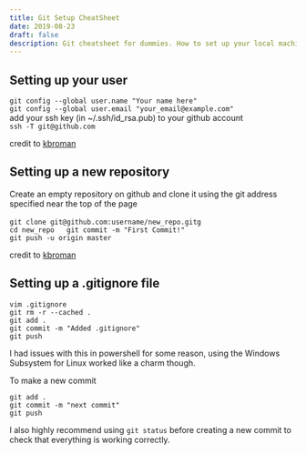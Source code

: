 ```yaml
---
title: Git Setup CheatSheet
date: 2019-08-23
draft: false
description: Git cheatsheet for dummies. How to set up your local machine, new repositories, and gitignore
---
```

## Setting up your user

`git config --global user.name "Your name here"`  
`git config --global user.email "your_email@example.com"`  
add your ssh key (in ~/.ssh/id_rsa.pub) to your github account  
`ssh -T git@github.com`

credit to [kbroman](https://web.archive.org/web/20220520135811/https://kbroman.org/github_tutorial/pages/first_time.html)

## Setting up a new repository

Create an empty repository on github and clone it using the git address specified near the top of the page

`git clone git@github.com:username/new_repo.gitg`   
`cd new_repo   git commit -m "First Commit!"`  
`git push -u origin master`

credit to [kbroman](https://web.archive.org/web/20220520135811/https://kbroman.org/github_tutorial/pages/init.html)

## Setting up a .gitignore file

`vim .gitignore`  
`git rm -r --cached .`  
`git add .`  
`git commit -m "Added .gitignore"`  
`git push`

I had issues with this in powershell for some reason, using the Windows Subsystem for Linux worked like a charm though.

To make a new commit

`git add .`  
`git commit -m "next commit"`  
`git push`

I also highly recommend using `git status` before creating a new commit to check that everything is working correctly.